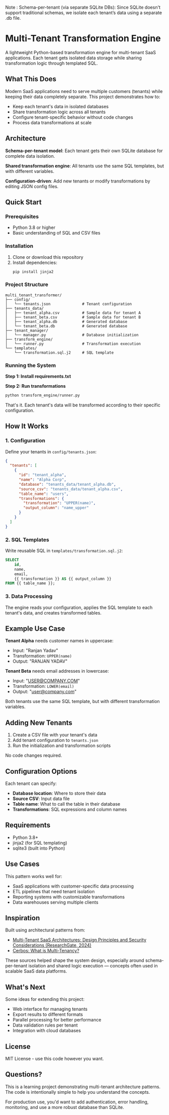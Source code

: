 Note : Schema-per-tenant (via separate SQLite DBs): Since SQLite doesn't support traditional schemas, we isolate each tenant’s data using a separate .db file.


# Multi-Tenant Transformation Engine

A lightweight Python-based transformation engine for multi-tenant SaaS applications. Each tenant gets isolated data storage while sharing transformation logic through templated SQL.

## What This Does

Modern SaaS applications need to serve multiple customers (tenants) while keeping their data completely separate. This project demonstrates how to:

- Keep each tenant's data in isolated databases
- Share transformation logic across all tenants  
- Configure tenant-specific behavior without code changes
- Process data transformations at scale

## Architecture

**Schema-per-tenant model**: Each tenant gets their own SQLite database for complete data isolation.

**Shared transformation engine**: All tenants use the same SQL templates, but with different variables.

**Configuration-driven**: Add new tenants or modify transformations by editing JSON config files.

## Quick Start

### Prerequisites

- Python 3.8 or higher
- Basic understanding of SQL and CSV files

### Installation

1. Clone or download this repository
2. Install dependencies:
   ```bash
   pip install jinja2 
   ```

### Project Structure

```
multi_tenant_transformer/
├── config/
│   └── tenants.json              # Tenant configuration
├── tenants_data/
│   ├── tenant_alpha.csv          # Sample data for tenant A
│   ├── tenant_beta.csv           # Sample data for tenant B
│   ├── tenant_alpha.db           # Generated database
│   └── tenant_beta.db            # Generated database
├── tenant_manager/
│   └── manager.py                # Database initialization
├── transform_engine/
│   └── runner.py                 # Transformation execution
└── templates/
    └── transformation.sql.j2     # SQL template
```

### Running the System

**Step 1: Install requirements.txt**

**Step 2: Run transformations**
```bash
python transform_engine/runner.py
```

That's it. Each tenant's data will be transformed according to their specific configuration.

## How It Works

### 1. Configuration

Define your tenants in `config/tenants.json`:

```json
{
  "tenants": [
    {
      "id": "tenant_alpha",
      "name": "Alpha Corp",
      "database": "tenants_data/tenant_alpha.db",
      "source_csv": "tenants_data/tenant_alpha.csv",
      "table_name": "users",
      "transformations": {
        "transformation": "UPPER(name)",
        "output_column": "name_upper"
      }
    }
  ]
}
```

### 2. SQL Templates

Write reusable SQL in `templates/transformation.sql.j2`:

```sql
SELECT 
    id,
    name,
    email,
    {{ transformation }} AS {{ output_column }}
FROM {{ table_name }};
```

### 3. Data Processing

The engine reads your configuration, applies the SQL template to each tenant's data, and creates transformed tables.

## Example Use Case

**Tenant Alpha** needs customer names in uppercase:
- Input: "Ranjan Yadav"
- Transformation: `UPPER(name)`
- Output: "RANJAN YADAV"

**Tenant Beta** needs email addresses in lowercase:
- Input: "USER@COMPANY.COM"  
- Transformation: `LOWER(email)`
- Output: "user@company.com"

Both tenants use the same SQL template, but with different transformation variables.

## Adding New Tenants

1. Create a CSV file with your tenant's data
2. Add tenant configuration to `tenants.json`
3. Run the initialization and transformation scripts

No code changes required.

## Configuration Options

Each tenant can specify:

- **Database location**: Where to store their data
- **Source CSV**: Input data file
- **Table name**: What to call the table in their database
- **Transformations**: SQL expressions and column names

## Requirements

- Python 3.8+
- jinja2 (for SQL templating)
- sqlite3 (built into Python)

## Use Cases

This pattern works well for:

- SaaS applications with customer-specific data processing
- ETL pipelines that need tenant isolation
- Reporting systems with customizable transformations
- Data warehouses serving multiple clients

## Inspiration

Built using architectural patterns from:

- [Multi-Tenant SaaS Architectures: Design Principles and Security Considerations (ResearchGate, 2024)](https://www.researchgate.net/publication/391673039_Multi-Tenant_SaaS_Architectures_Design_Principles_and_Security_Considerations)  
- [Cerbos: What is Multi-Tenancy?](https://www.cerbos.dev/blog/what-is-multi-tenancy)

These sources helped shape the system design, especially around schema-per-tenant isolation and shared logic execution — concepts often used in scalable SaaS data platforms.


## What's Next

Some ideas for extending this project:

- Web interface for managing tenants
- Export results to different formats
- Parallel processing for better performance
- Data validation rules per tenant
- Integration with cloud databases

## License

MIT License - use this code however you want.

## Questions?

This is a learning project demonstrating multi-tenant architecture patterns. The code is intentionally simple to help you understand the concepts.

For production use, you'd want to add authentication, error handling, monitoring, and use a more robust database than SQLite.
